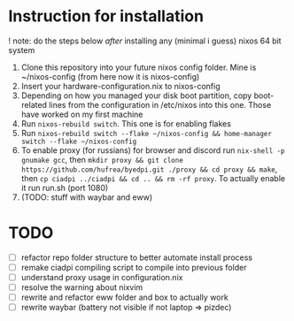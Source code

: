 # Instruction for installation
! note: do the steps below *after* installing any (minimal i guess) nixos 64 bit system
1. Clone this repository into your future nixos config folder. Mine is ~/nixos-config (from here now it is nixos-config)
2. Insert your hardware-configuration.nix to nixos-config
3. Depending on how you managed your disk boot partition, copy boot-related lines from the configuration in /etc/nixos into this one. Those have worked on my first machine
4. Run ` nixos-rebuild switch `. This one is for enabling flakes
5. Run ` nixos-rebuild switch --flake ~/nixos-config && home-manager switch --flake ~/nixos-config ` 
6. To enable proxy (for russians) for browser and discord run ` nix-shell -p gnumake gcc `, then ` mkdir proxy && git clone https://github.com/hufrea/byedpi.git ./proxy && cd proxy && make `, then ` cp ciadpi ../ciadpi && cd .. && rm -rf proxy `. To actually enable it run run.sh (port 1080)
7. (TODO: stuff with waybar and eww)


# TODO
- [ ] refactor repo folder structure to better automate install process
- [ ] remake ciadpi compiling script to compile into previous folder
- [ ] understand proxy usage in configuration.nix
- [ ] resolve the warning about nixvim 
- [ ] rewrite and refactor eww folder and box to actually work
- [ ] rewrite waybar (battery not visible if not laptop => pizdec)
